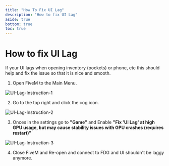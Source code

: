 ```yaml
---
title: "How To Fix UI Lag"
description: "How to fix UI Lag"
aside: true
bottom: true
toc: true
---
```


# How to fix UI Lag

If your UI lags when opening inventory (pockets) or phone, etc this should help and fix the issue so that it is nice and smooth.

1. Open FiveM to the Main Menu.

![UI-Lag-Instruction-1](https://cdn.discordapp.com/attachments/1191936472106926200/1191938485997817956/image.png?ex=65a74238&is=6594cd38&hm=9139449195067ee09c3c62d83d9aeebac249d42c6c0295ad6cb6c90e54b56c2a&)

2. Go to the top right and click the cog icon.

![UI-Lag-Instruction-2](https://cdn.discordapp.com/attachments/1191936472106926200/1191939811024572507/image.png?ex=65a74374&is=6594ce74&hm=8e54404908cec33bb76a7c25579ff6f960e2c4b003f86af94ded22107b081e78&)

3. Onces in the settings go to **"Game"** and Enable **"Fix 'UI Lag' at high GPU usage, but may cause stability issues with GPU crashes (requires restart)"**

![UI-Lag-Instruction-3](https://cdn.discordapp.com/attachments/1191936472106926200/1191940429113991178/image.png?ex=65a74407&is=6594cf07&hm=19f86f42ad0eef5a3eac7f4e8efcf7fc9fb61b4fb10ff1b508e7de3c8ed1873e&)

4. Close FiveM and Re-open and connect to FDG and UI shouldn't be laggy anymore.
